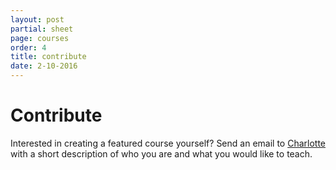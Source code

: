 ```yaml
---
layout: post
partial: sheet
page: courses
order: 4
title: contribute
date: 2-10-2016
---
```

# Contribute

Interested in creating a featured course yourself? Send an email to [Charlotte](mailto:charlotte@offcourse.io) with a short description of who you are and what you would like to teach.
